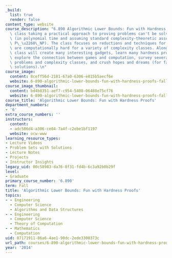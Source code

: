 ```yaml
---
_build:
  list: true
  render: false
content_type: website
course_description: "6.890 Algorithmic Lower Bounds: Fun with Hardness Proofs is a\
  \ class taking a practical approach to proving problems can't be solved efficiently\
  \ (in polynomial time and assuming standard complexity-theoretic assumptions like\
  \ P\_\u2260\_NP). The class focuses on reductions and techniques for proving problems\
  \ are computationally hard for a variety of complexity classes. Along the way, the\
  \ class will create many interesting gadgets, learn many hardness proof styles,\
  \ explore the connection between games and computation, survey several important\
  \ problems and complexity classes, and crush hopes and dreams (for fast optimal\
  \ solutions).\n"
course_image:
  content: 8ceff56d-2181-67a0-6306-e815b5aecf6e
  website: 6-890-algorithmic-lower-bounds-fun-with-hardness-proofs-fall-2014
course_image_thumbnail:
  content: bd4b8351-aef7-c954-5408-06488e75cf76
  website: 6-890-algorithmic-lower-bounds-fun-with-hardness-proofs-fall-2014
course_title: 'Algorithmic Lower Bounds: Fun with Hardness Proofs'
department_numbers:
- '6'
extra_course_numbers: ''
instructors:
  content:
  - adc586d4-a306-ce04-7a4f-c2ebe1bf1197
  website: ocw-www
learning_resource_types:
- Lecture Videos
- Problem Sets with Solutions
- Lecture Notes
- Projects
- Instructor Insights
legacy_uid: 00c58983-da76-8f31-fd4b-6c3a92b0b29f
level:
- Graduate
primary_course_number: '6.890'
term: Fall
title: 'Algorithmic Lower Bounds: Fun with Hardness Proofs'
topics:
- - Engineering
  - Computer Science
  - Algorithms and Data Structures
- - Engineering
  - Computer Science
  - Theory of Computation
- - Mathematics
  - Computation
uid: 07171911-86a6-4ae1-90dc-2ede3300373c
url_path: courses/6-890-algorithmic-lower-bounds-fun-with-hardness-proofs-fall-2014
year: '2014'
---
```

